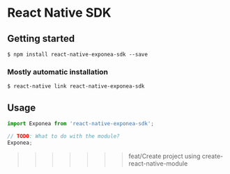 # React Native SDK

## Getting started

`$ npm install react-native-exponea-sdk --save`

### Mostly automatic installation

`$ react-native link react-native-exponea-sdk`

## Usage
```javascript
import Exponea from 'react-native-exponea-sdk';

// TODO: What to do with the module?
Exponea;
```
>>>>>>> feat/Create project using create-react-native-module
